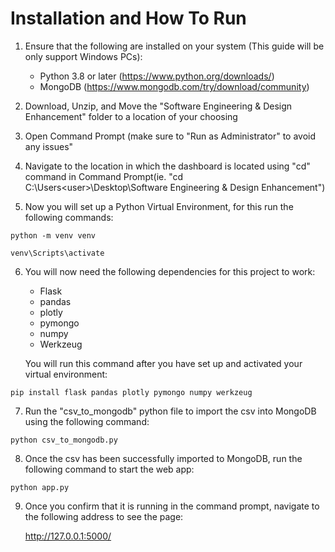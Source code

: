# Installation and How To Run

1. Ensure that the following are installed on your system (This guide will be only support Windows PCs):
	- Python 3.8 or later (https://www.python.org/downloads/)
	- MongoDB (https://www.mongodb.com/try/download/community)

2. Download, Unzip, and Move the "Software Engineering & Design Enhancement" folder to a location of your choosing

3. Open Command Prompt (make sure to "Run as Administrator" to avoid any issues"

4. Navigate to the location in which the dashboard is located using "cd" command in Command Prompt(ie. "cd C:\Users\<user>\Desktop\Software Engineering & Design Enhancement")

5. Now you will set up a Python Virtual Environment, for this run the following commands:
```
python -m venv venv
```
```	
venv\Scripts\activate
```
6. You will now need the following dependencies for this project to work:
	- Flask
	- pandas
	- plotly
	- pymongo
	- numpy
	- Werkzeug
	
	You will run this command after you have set up and activated your virtual environment: 
  ```
pip install flask pandas plotly pymongo numpy werkzeug
  ```
7. Run the "csv_to_mongodb" python file to import the csv into MongoDB using the following command:
  ```
python csv_to_mongodb.py
  ```
8. Once the csv has been successfully imported to MongoDB, run the following command to start the web app:
  ```
python app.py
  ```
9. Once you confirm that it is running in the command prompt, navigate to the following address to see the page:

	http://127.0.0.1:5000/
